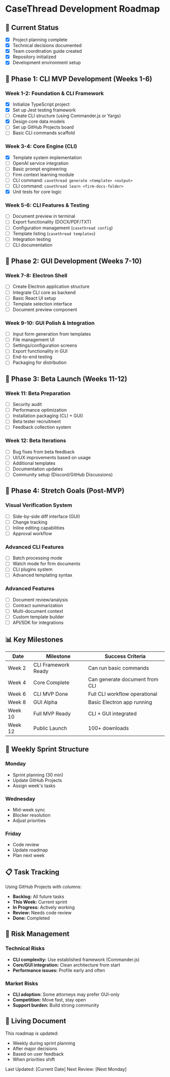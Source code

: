 # CaseThread Development Roadmap

## 📍 Current Status
- [x] Project planning complete
- [x] Technical decisions documented
- [x] Team coordination guide created
- [x] Repository initialized
- [x] Development environment setup

## 🎯 Phase 1: CLI MVP Development (Weeks 1-6)

### Week 1-2: Foundation & CLI Framework
- [x] Initialize TypeScript project
- [x] Set up Jest testing framework
- [ ] Create CLI structure (using Commander.js or Yargs)
- [x] Design core data models
- [ ] Set up GitHub Projects board
- [ ] Basic CLI commands scaffold

### Week 3-4: Core Engine (CLI)
- [x] Template system implementation
- [ ] OpenAI service integration
- [ ] Basic prompt engineering
- [ ] Firm context learning module
- [ ] CLI command: `casethread generate <template> <output>`
- [ ] CLI command: `casethread learn <firm-docs-folder>`
- [x] Unit tests for core logic

### Week 5-6: CLI Features & Testing
- [ ] Document preview in terminal
- [ ] Export functionality (DOCX/PDF/TXT)
- [ ] Configuration management (`casethread config`)
- [ ] Template listing (`casethread templates`)
- [ ] Integration testing
- [ ] CLI documentation

## 🎯 Phase 2: GUI Development (Weeks 7-10)

### Week 7-8: Electron Shell
- [ ] Create Electron application structure
- [ ] Integrate CLI core as backend
- [ ] Basic React UI setup
- [ ] Template selection interface
- [ ] Document preview component

### Week 9-10: GUI Polish & Integration
- [ ] Input form generation from templates
- [ ] File management UI
- [ ] Settings/configuration screens
- [ ] Export functionality in GUI
- [ ] End-to-end testing
- [ ] Packaging for distribution

## 🚀 Phase 3: Beta Launch (Weeks 11-12)

### Week 11: Beta Preparation
- [ ] Security audit
- [ ] Performance optimization
- [ ] Installation packaging (CLI + GUI)
- [ ] Beta tester recruitment
- [ ] Feedback collection system

### Week 12: Beta Iterations
- [ ] Bug fixes from beta feedback
- [ ] UI/UX improvements based on usage
- [ ] Additional templates
- [ ] Documentation updates
- [ ] Community setup (Discord/GitHub Discussions)

## 🌟 Phase 4: Stretch Goals (Post-MVP)

### Visual Verification System
- [ ] Side-by-side diff interface (GUI)
- [ ] Change tracking
- [ ] Inline editing capabilities
- [ ] Approval workflow

### Advanced CLI Features
- [ ] Batch processing mode
- [ ] Watch mode for firm documents
- [ ] CLI plugins system
- [ ] Advanced templating syntax

### Advanced Features
- [ ] Document review/analysis
- [ ] Contract summarization  
- [ ] Multi-document context
- [ ] Custom template builder
- [ ] API/SDK for integrations

## 📊 Key Milestones

| Date | Milestone | Success Criteria |
|------|-----------|------------------|
| Week 2 | CLI Framework Ready | Can run basic commands |
| Week 4 | Core Complete | Can generate document from CLI |
| Week 6 | CLI MVP Done | Full CLI workflow operational |
| Week 8 | GUI Alpha | Basic Electron app running |
| Week 10 | Full MVP Ready | CLI + GUI integrated |
| Week 12 | Public Launch | 100+ downloads |

## 🎯 Weekly Sprint Structure

### Monday
- Sprint planning (30 min)
- Update GitHub Projects
- Assign week's tasks

### Wednesday
- Mid-week sync
- Blocker resolution
- Adjust priorities

### Friday
- Code review
- Update roadmap
- Plan next week

## 📋 Task Tracking

Using GitHub Projects with columns:
- **Backlog:** All future tasks
- **This Week:** Current sprint
- **In Progress:** Actively working
- **Review:** Needs code review
- **Done:** Completed

## 🚨 Risk Management

### Technical Risks
- **CLI complexity:** Use established framework (Commander.js)
- **Core/GUI integration:** Clean architecture from start
- **Performance issues:** Profile early and often

### Market Risks
- **CLI adoption:** Some attorneys may prefer GUI-only
- **Competition:** Move fast, stay open
- **Support burden:** Build strong community

## 🔄 Living Document

This roadmap is updated:
- Weekly during sprint planning
- After major decisions
- Based on user feedback
- When priorities shift

Last Updated: [Current Date]
Next Review: [Next Monday] 